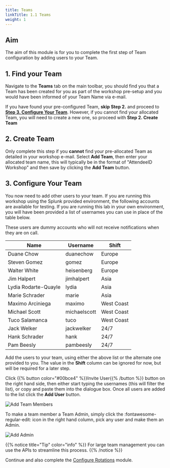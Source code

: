 ```yaml
---
title: Teams
linkTitle: 1.1 Teams
weight: 1
---
```


## Aim

The aim of this module is for you to complete the first step of Team configuration by adding users to your Team.

## 1. Find your Team

Navigate to the **Teams** tab on the main toolbar, you should find you that a Team has been created for you as part of the workshop pre-setup and you would have been informed of your Team Name via e-mail.

If you have found your pre-configured Team, **skip Step 2.** and proceed to **[Step 3. Configure Your Team](../team/#3-configure-your-team)**. However, if you cannot find your allocated Team, you will need to create a new one, so proceed with **Step 2. Create Team**

## 2. Create Team

Only complete this step if you **cannot** find your pre-allocated Team as detailed in your workshop e-mail. Select **Add Team**, then enter your allocated team name, this will typically be in the format of "AttendeeID Workshop" and then save by clicking the **Add Team** button.

## 3. Configure Your Team

You now need to add other users to your team.  If you are running this workshop using the Splunk provided environment, the following accounts are available for testing. If you are running this lab in your own environment, you will have been provided a list of usernames you can use in place of the table below.

These users are dummy accounts who will not receive notifications when they are on call.

| Name                 | Username     | Shift      |
| -------------------- | ------------ | ---------- |
| Duane Chow           | duanechow    | Europe     |
| Steven Gomez         | gomez        | Europe     |
| Walter White         | heisenberg   | Europe     |
| Jim Halpert          | jimhalpert   | Asia       |
| Lydia Rodarte-Quayle | lydia        | Asia       |
| Marie Schrader       | marie        | Asia       |
| Maximo Arciniega     | maximo       | West Coast |
| Michael Scott        | michaelscott | West Coast |
| Tuco Salamanca       | tuco         | West Coast |
| Jack Welker          | jackwelker   | 24/7       |
| Hank Schrader        | hank         | 24/7       |
| Pam Beesly           | pambeesly    | 24/7       |

Add the users to your team, using either the above list or the alternate one provided to you. The value in the **Shift** column can be ignored for now, but will be required for a later step.

Click {{% button color="#00bce4" %}}Invite User{{% /button %}} button on the right hand side, then either start typing the usernames (this will filter the list), or copy and paste them into the dialogue box. Once all users are added to the list click the **Add User** button.

![Add Team Members](../../images/add-team-members.png)

To make a team member a Team Admin, simply click the :fontawesome-regular-edit: icon in the right hand column, pick any user and make them an Admin.

![Add Admin](../../images/team-admin.png)

{{% notice title="Tip" color="info" %}}
For large team management you can use the APIs to streamline this process.
{{% /notice %}}

Continue and also complete the [Configure Rotations](../rotations/) module.
